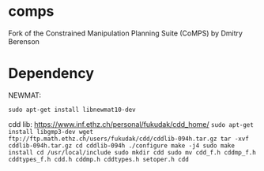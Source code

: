 # comps
Fork of the Constrained Manipulation Planning Suite (CoMPS) by Dmitry Berenson

# Dependency

NEWMAT:

`sudo apt-get install libnewmat10-dev`

cdd lib:
https://www.inf.ethz.ch/personal/fukudak/cdd_home/
`
sudo apt-get install libgmp3-dev
wget ftp://ftp.math.ethz.ch/users/fukudak/cdd/cddlib-094h.tar.gz
tar -xvf cddlib-094h.tar.gz
cd cddlib-094h
./configure
make -j4
sudo make install
cd /usr/local/include
sudo mkdir cdd
sudo mv cdd_f.h cddmp_f.h cddtypes_f.h cdd.h cddmp.h cddtypes.h setoper.h cdd
`
